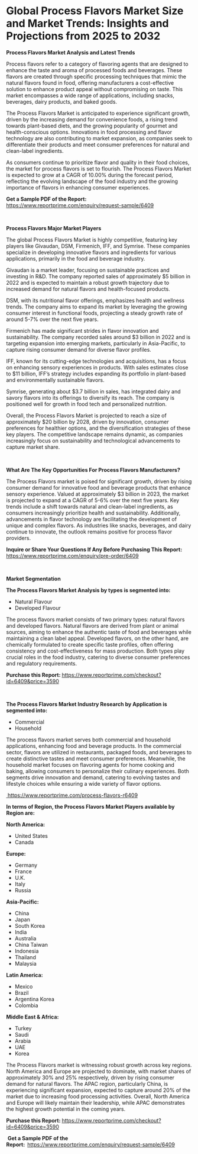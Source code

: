 <p><h1>Global Process Flavors Market Size and Market Trends: Insights and Projections from 2025 to 2032</h1></p><p><strong>Process Flavors Market Analysis and Latest Trends</strong></p>
<p><p>Process flavors refer to a category of flavoring agents that are designed to enhance the taste and aroma of processed foods and beverages. These flavors are created through specific processing techniques that mimic the natural flavors found in food, offering manufacturers a cost-effective solution to enhance product appeal without compromising on taste. This market encompasses a wide range of applications, including snacks, beverages, dairy products, and baked goods.</p><p>The Process Flavors Market is anticipated to experience significant growth, driven by the increasing demand for convenience foods, a rising trend towards plant-based diets, and the growing popularity of gourmet and health-conscious options. Innovations in food processing and flavor technology are also contributing to market expansion, as companies seek to differentiate their products and meet consumer preferences for natural and clean-label ingredients.</p><p>As consumers continue to prioritize flavor and quality in their food choices, the market for process flavors is set to flourish. The Process Flavors Market is expected to grow at a CAGR of 10.00% during the forecast period, reflecting the evolving landscape of the food industry and the growing importance of flavors in enhancing consumer experiences.</p></p>
<p><strong>Get a Sample PDF of the Report:&nbsp;</strong> <a href="https://www.reportprime.com/enquiry/request-sample/6409?utm_campaign=4540&utm_medium=2&utm_source=Github&utm_content=ia&utm_term=15052025&utm_id=process-flavors">https://www.reportprime.com/enquiry/request-sample/6409</a></p>
<p>&nbsp;</p>
<p><strong>Process Flavors Major Market Players</strong></p>
<p><p>The global Process Flavors Market is highly competitive, featuring key players like Givaudan, DSM, Firmenich, IFF, and Symrise. These companies specialize in developing innovative flavors and ingredients for various applications, primarily in the food and beverage industry.</p><p>Givaudan is a market leader, focusing on sustainable practices and investing in R&D. The company reported sales of approximately $5 billion in 2022 and is expected to maintain a robust growth trajectory due to increased demand for natural flavors and health-focused products.</p><p>DSM, with its nutritional flavor offerings, emphasizes health and wellness trends. The company aims to expand its market by leveraging the growing consumer interest in functional foods, projecting a steady growth rate of around 5-7% over the next five years.</p><p>Firmenich has made significant strides in flavor innovation and sustainability. The company recorded sales around $3 billion in 2022 and is targeting expansion into emerging markets, particularly in Asia-Pacific, to capture rising consumer demand for diverse flavor profiles.</p><p>IFF, known for its cutting-edge technologies and acquisitions, has a focus on enhancing sensory experiences in products. With sales estimates close to $11 billion, IFF’s strategy includes expanding its portfolio in plant-based and environmentally sustainable flavors.</p><p>Symrise, generating about $3.7 billion in sales, has integrated dairy and savory flavors into its offerings to diversify its reach. The company is positioned well for growth in food tech and personalized nutrition.</p><p>Overall, the Process Flavors Market is projected to reach a size of approximately $20 billion by 2028, driven by innovation, consumer preferences for healthier options, and the diversification strategies of these key players. The competitive landscape remains dynamic, as companies increasingly focus on sustainability and technological advancements to capture market share.</p></p>
<p>&nbsp;</p>
<p><strong>What Are The Key Opportunities For Process Flavors Manufacturers?</strong></p>
<p><p>The Process Flavors market is poised for significant growth, driven by rising consumer demand for innovative food and beverage products that enhance sensory experience. Valued at approximately $3 billion in 2023, the market is projected to expand at a CAGR of 5-6% over the next five years. Key trends include a shift towards natural and clean-label ingredients, as consumers increasingly prioritize health and sustainability. Additionally, advancements in flavor technology are facilitating the development of unique and complex flavors. As industries like snacks, beverages, and dairy continue to innovate, the outlook remains positive for process flavor providers.</p></p>
<p><strong>Inquire or Share Your Questions If Any Before Purchasing This Report:</strong> <a href="https://www.reportprime.com/enquiry/pre-order/6409?utm_campaign=4540&utm_medium=2&utm_source=Github&utm_content=ia&utm_term=15052025&utm_id=process-flavors">https://www.reportprime.com/enquiry/pre-order/6409</a></p>
<p>&nbsp;</p>
<p><strong>Market Segmentation</strong></p>
<p><strong>The Process Flavors Market Analysis by types is segmented into:</strong></p>
<p><ul><li>Natural Flavour</li><li>Developed Flavour</li></ul></p>
<p><p>The process flavors market consists of two primary types: natural flavors and developed flavors. Natural flavors are derived from plant or animal sources, aiming to enhance the authentic taste of food and beverages while maintaining a clean label appeal. Developed flavors, on the other hand, are chemically formulated to create specific taste profiles, often offering consistency and cost-effectiveness for mass production. Both types play crucial roles in the food industry, catering to diverse consumer preferences and regulatory requirements.</p></p>
<p><strong>Purchase this Report:&nbsp;</strong><a href="https://www.reportprime.com/checkout?id=6409&price=3590&utm_campaign=4540&utm_medium=2&utm_source=Github&utm_content=ia&utm_term=15052025&utm_id=process-flavors">https://www.reportprime.com/checkout?id=6409&price=3590</a></p>
<p>&nbsp;</p>
<p><strong>The Process Flavors Market Industry Research by Application is segmented into:</strong></p>
<p><ul><li>Commercial</li><li>Household</li></ul></p>
<p><p>The process flavors market serves both commercial and household applications, enhancing food and beverage products. In the commercial sector, flavors are utilized in restaurants, packaged foods, and beverages to create distinctive tastes and meet consumer preferences. Meanwhile, the household market focuses on flavoring agents for home cooking and baking, allowing consumers to personalize their culinary experiences. Both segments drive innovation and demand, catering to evolving tastes and lifestyle choices while ensuring a wide variety of flavor options.</p></p>
<p><a href="https://www.reportprime.com/process-flavors-r6409?utm_campaign=4540&utm_medium=2&utm_source=Github&utm_content=ia&utm_term=15052025&utm_id=process-flavors">&nbsp;https://www.reportprime.com/process-flavors-r6409</a></p>
<p><strong>In terms of Region, the Process Flavors Market Players available by Region are:</strong></p>
<p>
    <p> <strong> North America: </strong>
        <ul>
            <li>United States</li>
            <li>Canada</li>
        </ul>
        </p> 
    <p> <strong> Europe: </strong>
        <ul>
            <li>Germany</li>
            <li>France</li>
            <li>U.K.</li>
            <li>Italy</li>
            <li>Russia</li>
        </ul>
        </p> 
    <p> <strong> Asia-Pacific: </strong>
        <ul>
            <li>China</li>
            <li>Japan</li>
            <li>South Korea</li>
            <li>India</li>
            <li>Australia</li>
            <li>China Taiwan</li>
            <li>Indonesia</li>
            <li>Thailand</li>
            <li>Malaysia</li>
        </ul>
        </p> 
    <p> <strong> Latin America: </strong>
        <ul>
            <li>Mexico</li>
            <li>Brazil</li>
            <li>Argentina Korea</li>
            <li>Colombia</li>
        </ul>
        </p> 
    <p> <strong> Middle East & Africa: </strong>
        <ul>
            <li>Turkey</li>
            <li>Saudi</li>
            <li>Arabia</li>
            <li>UAE</li>
            <li>Korea</li>
        </ul>
    </p>
    </p>
<p><p>The Process Flavors market is witnessing robust growth across key regions. North America and Europe are projected to dominate, with market shares of approximately 30% and 25% respectively, driven by rising consumer demand for natural flavors. The APAC region, particularly China, is experiencing significant expansion, expected to capture around 20% of the market due to increasing food processing activities. Overall, North America and Europe will likely maintain their leadership, while APAC demonstrates the highest growth potential in the coming years.</p></p>
<p><strong>Purchase this Report: </strong><a href="https://www.reportprime.com/checkout?id=6409&price=3590&utm_campaign=4540&utm_medium=2&utm_source=Github&utm_content=ia&utm_term=15052025&utm_id=process-flavors">https://www.reportprime.com/checkout?id=6409&price=3590</a></p>
<p>&nbsp;<strong>Get a Sample PDF of the Report:&nbsp;&nbsp;</strong><a href="https://www.reportprime.com/enquiry/request-sample/6409?utm_campaign=4540&utm_medium=2&utm_source=Github&utm_content=ia&utm_term=15052025&utm_id=process-flavors">https://www.reportprime.com/enquiry/request-sample/6409</a></p>
<p><strong></strong></p>
<p><p></p><p></p><p></p></p>